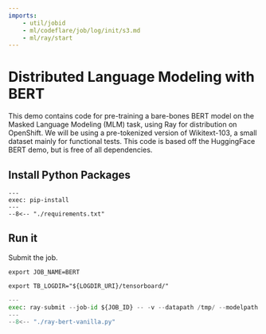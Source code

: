 ```yaml
---
imports:
    - util/jobid
    - ml/codeflare/job/log/init/s3.md
    - ml/ray/start
---
```


# Distributed Language Modeling with BERT

This demo contains code for pre-training a bare-bones BERT model on the Masked Language Modeling (MLM) task, using Ray for distribution on OpenShift. We will be using a pre-tokenized version of Wikitext-103, a small dataset mainly for functional tests. This code is based off the HuggingFace BERT demo, but is free of all dependencies.

## Install Python Packages

```shell
---
exec: pip-install
---
--8<-- "./requirements.txt"
```

## Run it

Submit the job.

```shell
export JOB_NAME=BERT
```

```shell
export TB_LOGDIR="${LOGDIR_URI}/tensorboard/"
```

```python
---
exec: ray-submit --job-id ${JOB_ID} -- -v --datapath /tmp/ --modelpath /tmp/ --logpath /tmp/ --tblogpath "${TB_LOGDIR}" --num_workers ${NUM_GPUs-${NUM_CPUS-1}} ${GPU_OPTION} ${GUIDEBOOK_DASHDASH}
---
--8<-- "./ray-bert-vanilla.py"
```
